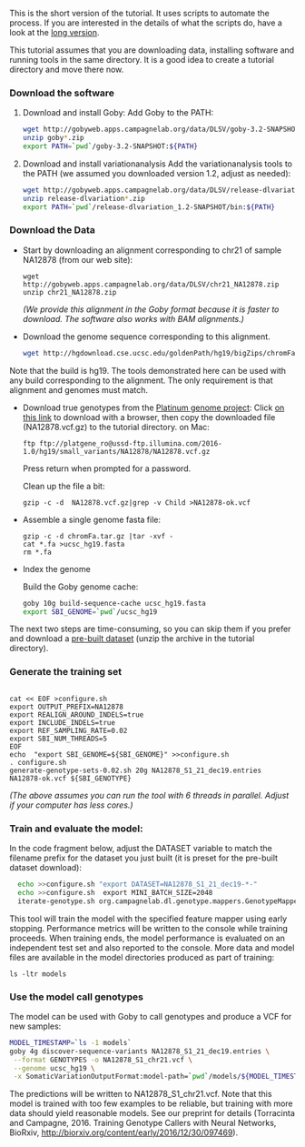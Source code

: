 This is the short version of the tutorial. It uses scripts to automate the process. If you are interested in the details of what
the scripts do, have a look at the [long version](./GENOTYPE-TUTORIAL-LONG.md).

This tutorial assumes that you are downloading data, installing software and running tools in the 
same directory. It is a good idea to create a tutorial directory and move there now. 

### Download the software

 1. Download and install Goby:
Add Goby to the PATH:
    ```sh
    wget http://gobyweb.apps.campagnelab.org/data/DLSV/goby-3.2-SNAPSHOT.zip    
    unzip goby*.zip
    export PATH=`pwd`/goby-3.2-SNAPSHOT:${PATH}
    ```

2. Download and install variationanalysis
Add the variationanalysis tools to the PATH (we assumed you downloaded version 1.2, adjust as needed):
    ```sh
    wget http://gobyweb.apps.campagnelab.org/data/DLSV/release-dlvariation_1.2-SNAPSHOT.zip 
    unzip release-dlvariation*.zip
    export PATH=`pwd`/release-dlvariation_1.2-SNAPSHOT/bin:${PATH}
    ```

### Download the Data
- Start by downloading an alignment corresponding to chr21 of sample NA12878 (from our web site):

    ```
    wget http://gobyweb.apps.campagnelab.org/data/DLSV/chr21_NA12878.zip
    unzip chr21_NA12878.zip
    ```
     _(We provide this alignment in the Goby format because it is faster to download. The software also 
    works with BAM alignments.)_
 - Download the genome sequence corresponding to this alignment.
    ```sh
    wget http://hgdownload.cse.ucsc.edu/goldenPath/hg19/bigZips/chromFa.tar.gz
    ```
Note that the build is hg19. The tools demonstrated here can be used with any build corresponding to the alignment.
The only requirement is that alignment and genomes must match.

 - Download true genotypes from the [Platinum genome project](http://www.illumina.com/platinumgenomes/):
Click [on this link](ftp://platgene_ro@ussd-ftp.illumina.com/2016-1.0/hg19/small_variants/NA12878/NA12878.vcf.gz) 
to download with a browser, then copy the downloaded file (NA12878.vcf.gz) to the tutorial
directory.
on Mac:
    ````
    ftp ftp://platgene_ro@ussd-ftp.illumina.com/2016-1.0/hg19/small_variants/NA12878/NA12878.vcf.gz
    ````
    Press return when prompted for a password.
    
    Clean up the file a bit:
    ````
    gzip -c -d  NA12878.vcf.gz|grep -v Child >NA12878-ok.vcf
    ````
    
 - Assemble a single genome fasta file:
    ```
    gzip -c -d chromFa.tar.gz |tar -xvf -
    cat *.fa >ucsc_hg19.fasta
    rm *.fa
    ```

 - Index the genome
   
   Build the Goby genome cache:
   ```sh
   goby 10g build-sequence-cache ucsc_hg19.fasta
   export SBI_GENOME=`pwd`/ucsc_hg19
   ```
The next two steps are time-consuming, so you can skip them if you prefer and 
download a [pre-built dataset](http://gobyweb.apps.campagnelab.org/data/DLSV/chr21-NA12878-sbi-dataset-17-1-1.zip) 
(unzip the archive in the tutorial directory).

### Generate the training set

   ```
  
cat << EOF >configure.sh 
export OUTPUT_PREFIX=NA12878
export REALIGN_AROUND_INDELS=true
export INCLUDE_INDELS=true
export REF_SAMPLING_RATE=0.02
export SBI_NUM_THREADS=5
EOF
   echo  "export SBI_GENOME=${SBI_GENOME}" >>configure.sh
   . configure.sh 
   generate-genotype-sets-0.02.sh 20g NA12878_S1_21_dec19.entries NA12878-ok.vcf ${SBI_GENOTYPE}
   ```
   _(The above assumes you can run the tool with 6 threads in parallel. Adjust if your computer
     has less cores.)_
     
### Train and evaluate the model:
In the code fragment below, adjust the DATASET variable to match the filename prefix 
for the dataset you just built (it is preset for the pre-built dataset download):
   ```sh   
     echo >>configure.sh "export DATASET=NA12878_S1_21_dec19-*-"
     echo >>configure.sh  export MINI_BATCH_SIZE=2048
     iterate-genotype.sh org.campagnelab.dl.genotype.mappers.GenotypeMapperV26 0
   ```
This tool will train the model with the specified feature mapper using early stopping. 
Performance metrics will be written to the console while training proceeds. When training ends,
the model performance is evaluated on an independent test set and also reported to the console.
More data and model files are available in the model directories produced as part of training:
 
```
ls -ltr models
```

### Use the model call genotypes
The model can be used with  Goby to call genotypes and produce a VCF for new samples:

```sh
MODEL_TIMESTAMP=`ls -1 models`
goby 4g discover-sequence-variants NA12878_S1_21_dec19.entries \
 --format GENOTYPES -o NA12878_S1_chr21.vcf \
 --genome ucsc_hg19 \
 -x SomaticVariationOutputFormat:model-path=`pwd`/models/${MODEL_TIMESTAMP}/bestAUC-ComputationGraph.bin \
```
The predictions will be written to NA12878_S1_chr21.vcf. 
Note that this model is trained with too few examples to be reliable, but training with more data 
should yield reasonable models. See our preprint for details (Torracinta and Campagne, 2016. 
Training Genotype Callers with Neural Networks, BioRxiv, http://biorxiv.org/content/early/2016/12/30/097469).

